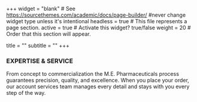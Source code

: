 +++
widget = "blank"  # See https://sourcethemes.com/academic/docs/page-builder/ #never change widget type unless it's intentional
headless = true  # This file represents a page section.
active = true  # Activate this widget? true/false
weight = 20  # Order that this section will appear.

title = ""
subtitle = ""
+++

**<h3>EXPERTISE & SERVICE</h3>**
<p>From concept to commercialization the M.E. Pharmaceuticals process guarantees precision, quality, and excellence. When you place your order, our account services team manages every detail and stays with you every step of the way.</p>
